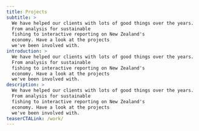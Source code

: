 ```yaml
---
title: Projects
subtitle: >
  We have helped our clients with lots of good things over the years. 
  From analysis for sustainable
  fishing to interactive reporting on New Zealand's 
  economy. Have a look at the projects 
  we've been involved with.
introduction: >
  We have helped our clients with lots of good things over the years. 
  From analysis for sustainable
  fishing to interactive reporting on New Zealand's 
  economy. Have a look at the projects 
  we've been involved with.
description: >
  We have helped our clients with lots of good things over the years. 
  From analysis for sustainable
  fishing to interactive reporting on New Zealand's 
  economy. Have a look at the projects 
  we've been involved with.
teaserCTALink: /work/
---
```

